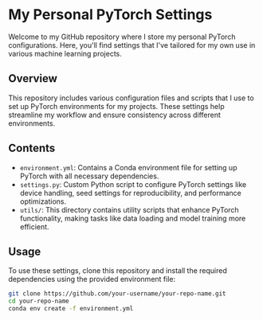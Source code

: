 # My Personal PyTorch Settings

Welcome to my GitHub repository where I store my personal PyTorch configurations. Here, you'll find settings that I've tailored for my own use in various machine learning projects.

## Overview

This repository includes various configuration files and scripts that I use to set up PyTorch environments for my projects. These settings help streamline my workflow and ensure consistency across different environments.

## Contents

- `environment.yml`: Contains a Conda environment file for setting up PyTorch with all necessary dependencies.
- `settings.py`: Custom Python script to configure PyTorch settings like device handling, seed settings for reproducibility, and performance optimizations.
- `utils/`: This directory contains utility scripts that enhance PyTorch functionality, making tasks like data loading and model training more efficient.

## Usage

To use these settings, clone this repository and install the required dependencies using the provided environment file:

```bash
git clone https://github.com/your-username/your-repo-name.git
cd your-repo-name
conda env create -f environment.yml
